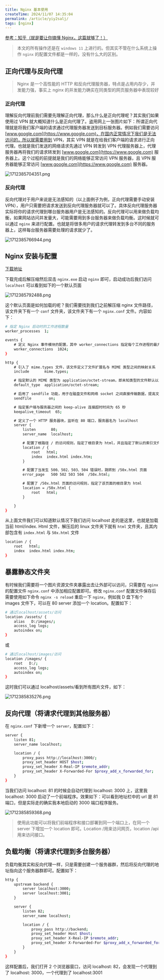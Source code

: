 ```yaml
---
title: Nginx 基本使用
createTime: 2024/11/07 14:35:04
permalink: /article/yiy2salj/
tags: [nginx]
---
```


[参考：知乎（就是要让你搞懂 Nginx，这篇就够了！）](https://zhuanlan.zhihu.com/p/225842782?utm_id=0)

> 本文的所有操作还是在 `windows 11` 上进行的。但其实不管在什么系统上操作 `nginx` 的配置文件都是一样的，没有什么大的区别。

## 正向代理与反向代理

> Nginx 是一个高性能的 HTTP 和反向代理服务器，特点是占用内存少，并发能力强，事实上 nginx 的并发能力确实在同类型的网页服务器中表现较好

### 正向代理

理解反向代理前我们需要先理解正向代理，那么什么是正向代理呢？其实我们如果使用过 VPN 就大概知道什么是正向代理了。盗用网上一张图片如下：所谓正向代理就是将我们客户端的请求通过代理服务器发送到目标服务器。例如我们需要访问 [www.google.com](https://www.google.com)，在国内正常情况下我们是无法访问的，所以就需要用到 VPN，其实 VPN 就是在给我们客户端的请求进行正向代理。也就是我们发送的网络请求先通过 VPN 转发到 VPN 代理服务器上，代理服务器再将我们的请求转发到 [www.google.com](https://www.google.com) 服务器上。这个过程的前提就是我们的网络能够正常访问 VPN 服务器，且 VPN 服务器能够正常访问 [www.google.com](https://www.google.com) 服务器。

![1712385704351.png](https://coderchao.oss-cn-shanghai.aliyuncs.com/images/1712385704351.png)

### 反向代理

反向代理对于用户来说是无法感知的（以上面例子为例，正向代理需要手动安装 VPN），用户只需要把请求发送到反向代理服务器就可以了。具体反向代理服务器实际将你的请求代理到哪台服务器用户是无法感知的。反向代理可以用来做负载均衡，如果网站访问并发量大，可能需要用到多台服务器来做负载均衡。这时候就可以通过 `nginx` 来进行配置。也就是将很多用户的请求代理转发到多台不同的服务器上，这样每台服务器需要处理的请求就少了。

![1712385766944.png](https://coderchao.oss-cn-shanghai.aliyuncs.com/images/1712385766944.png)

## Nginx 安装与配置

[下载地址](https://nginx.org/en/download.html)

下载完成后解压缩然后双击 `nginx.exe` 启动 `nginx` 即可，启动成功后我们访问 `localhost` 可以看到如下的一个默认页面

![1712385792488.png](https://coderchao.oss-cn-shanghai.aliyuncs.com/images/1712385792488.png)

这个默认页面是如何加载的呢？我们需要找到我们之前解压缩 nginx 文件路径，该文件夹下有一个 `conf` 文件夹，该文件夹下有一个 `nginx.conf` 文件。内容如下：

```bash
# 指定 Nginx 启动时的工作进程数量
worker_processes  1;

events {
    # 定义 Nginx 事件模块的配置，其中 worker_connections 指定每个工作进程的最大连接数为 1024
    worker_connections  1024;
}

http {
    # 引入了 mime.types 文件，该文件定义了文件扩展名与 MIME 类型之间的映射关系
    include       mime.types;

    # 指定默认的 MIME 类型为 application/octet-stream，即未知类型的文件默认以二进制流的方式传输
    default_type  application/octet-stream;

    # 启用了 sendfile 功能，用于在磁盘文件和网络 socket 之间直接传输数据，提高文件传输效率。
    sendfile        on;

    # 指定客户端与服务器之间的 keep-alive 连接超时时间为 65 秒
    keepalive_timeout  65;

    # 定义了一个 HTTP 服务器块，监听在 80 端口，服务器名为 localhost
    server {
        listen       80;
        server_name  localhost;

        # 配置了根路径 / 的访问规则，指定了根目录为 html，并且指定了默认的索引文件为 index.html 或 index.htm
        location / {
            root   html;
            index  index.html index.htm;
        }

        # 配置了当发生 500、502、503、504 错误时，跳转到 /50x.html 页面
        error_page   500 502 503 504  /50x.html;

        # 配置了 /50x.html 页面的访问规则，指定了该页面的根目录为 html
        location = /50x.html {
            root   html;
        }

    }
}
```

从上面文件我们可以知道默认情况下我们访问 localhost 走的是这里，也就是加载当前 html/index. Html 文件，解压后的 linux 文件夹下就有 `html` 文件夹，且其内部包含有 `index.html` 与 `50x.html` 文件

```bash
location / {
    root   html;
    index  index.html index.htm;
}
```

## 暴露静态文件夹

有时候我们需要将一个图片资源文件夹暴露出去让外部可以访问，只需要在 `nginx` 的配置文件 `nginx.conf` 中添加相应配置即可。修改 `nginx.conf` 配置文件保存后需要使用如下命令 `nginx -s reload` 重启一下 `nginx`，例如我 D 盘下有个 images 文件下，可以在 80 server 添加一个 location。配置如下：

```bash
# 通过localhost/assets/访问
location /assets/ {
    alias   D:/images/;
    access_log logs;
    autoindex on;
}
```

或

```bash
# 通过localhost/images/访问
location /images/ {
    root   D:/;
    access_log logs;
    autoindex on;
}
```

这时我们可以通过 localhost/assets/看到所有图片文件，如下：

![1712385835276.png](https://coderchao.oss-cn-shanghai.aliyuncs.com/images/1712385835276.png)

## 反向代理（将请求代理到其他服务器）

在 `nginx.conf` 下新增一个 `server`，配置如下：

```bash
server {
    listen 81;
    server_name localhost;

    location / {
        proxy_pass http://localhost:3000/;
        proxy_set_header HOST $host;
        proxy_set_header X-Real-IP $remote_addr;
        proxy_set_header X-Forwarded-For $proxy_add_x_forwarded_for;
    }
}
```

当我们访问 localhost: 81 的时候会自动代理到 localhost: 3000 上，这里我 localhost: 3000 启动了一个前端程序。效果如下：可以看到地址栏中的 url 是 81 端口，但是实际走的确实我本地启动的 3000 端口程序服务。

![1712385859368.png](https://coderchao.oss-cn-shanghai.aliyuncs.com/images/1712385859368.png)

> 使用此功能可以将我们前端程序和接口部署到同一个端口上，在同一个 server 下增加一个 location 即可。Location /用来访问网页，location /api 用来访问接口。

## 负载均衡（将请求代理到多台服务器）

负载均衡其实和反向代理一样，只是需要创建一个服务器群，然后将反向代理的地址指向这个服务器群即可。配置如下：

```bash
http {
    upstream backend {
        server localhost:3000;
        server localhost:3001;
    }

    server {
        listen 82;
        server_name localhost;

        location / {
            proxy_pass http://backend;
            proxy_set_header Host $host;
            proxy_set_header X-Real-IP $remote_addr;
            proxy_set_header X-Forwarded-For $proxy_add_x_forwarded_for;
        }
    }
}
```

这样配置后，我们打开 2 个浏览器窗口，访问 localhost: 82，会发现一个代理到了 localhost: 3000，一个代理到了 localhost:3001
